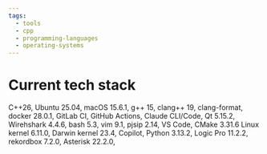 ```yaml
---
tags:
  - tools
  - cpp
  - programming-languages
  - operating-systems
---
```


# Current tech stack

C++26,
Ubuntu 25.04,
macOS 15.6.1,
g++ 15,
clang++ 19,
clang-format,
docker 28.0.1,
GitLab CI,
GitHub Actions,
Claude CLI/Code,
Qt 5.15.2,
Wirehshark 4.4.6,
bash 5.3,
vim 9.1,
pjsip 2.14,
VS Code,
CMake 3.31.6
Linux kernel 6.11.0,
Darwin kernel 23.4,
Copilot,
Python 3.13.2,
Logic Pro 11.2.2,
rekordbox 7.2.0,
Asterisk 22.2.0,


